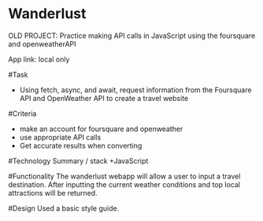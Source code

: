 # Wanderlust
OLD PROJECT: Practice making API calls in JavaScript using the foursquare and openweatherAPI

App link: local only

#Task
+ Using fetch, async, and await, request information from the Foursquare API and OpenWeather API to create a travel website

#Criteria
+ make an account for foursquare and openweather
+ use appropriate API calls 
+ Get accurate results when converting 

#Technology Summary / stack
+JavaScript

#Functionality
The wanderlust webapp will allow a user to input a travel destination.
After inputting the current weather conditions and top local attractions will be returned.

#Design
Used a basic style guide.
